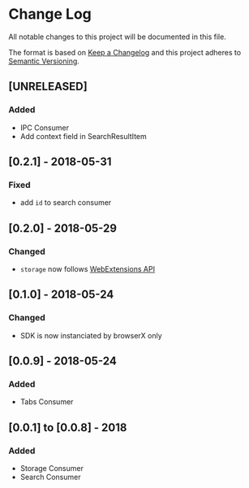 # Change Log
All notable changes to this project will be documented in this file.

The format is based on [Keep a Changelog](http://keepachangelog.com/)
and this project adheres to [Semantic Versioning](http://semver.org/).

## [UNRELEASED]
### Added
- IPC Consumer
- Add context field in SearchResultItem

## [0.2.1] - 2018-05-31
### Fixed
- add `id` to search consumer

## [0.2.0] - 2018-05-29
### Changed
- `storage` now follows [WebExtensions API](https://developer.mozilla.org/en-US/Add-ons/WebExtensions/API/storage/local)

## [0.1.0] - 2018-05-24
### Changed
- SDK is now instanciated by browserX only

## [0.0.9] - 2018-05-24
### Added
- Tabs Consumer

## [0.0.1] to [0.0.8] - 2018
### Added
- Storage Consumer
- Search Consumer
